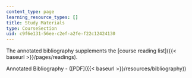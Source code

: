 ```yaml
---
content_type: page
learning_resource_types: []
title: Study Materials
type: CourseSection
uid: c9f6e131-56ee-c2ef-a2fe-f22c12424130
---
```


The annotated bibliography supplements the [course reading list]({{< baseurl >}}/pages/readings).

Annotated Bibliography - ([PDF]({{< baseurl >}}/resources/bibliography))